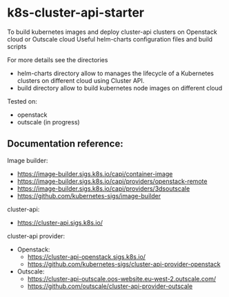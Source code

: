 # k8s-cluster-api-starter

To build kubernetes images and deploy cluster-api clusters on Openstack cloud or Outscale cloud
Useful helm-charts configuration files and build scripts 

For more details see the directories
- helm-charts directory allow to manages the lifecycle of a Kubernetes clusters on different cloud using Cluster API.
- build directory allow to build kubernetes node images on different cloud

Tested on:
- openstack
- outscale (in progress)

## Documentation reference:

Image builder:
- https://image-builder.sigs.k8s.io/capi/container-image
- https://image-builder.sigs.k8s.io/capi/providers/openstack-remote
- https://image-builder.sigs.k8s.io/capi/providers/3dsoutscale
- https://github.com/kubernetes-sigs/image-builder

cluster-api:
- https://cluster-api.sigs.k8s.io/

cluster-api provider:
- Openstack:
  - https://cluster-api-openstack.sigs.k8s.io/
  - https://github.com/kubernetes-sigs/cluster-api-provider-openstack
- Outscale:
  - https://cluster-api-outscale.oos-website.eu-west-2.outscale.com/
  - https://github.com/outscale/cluster-api-provider-outscale
